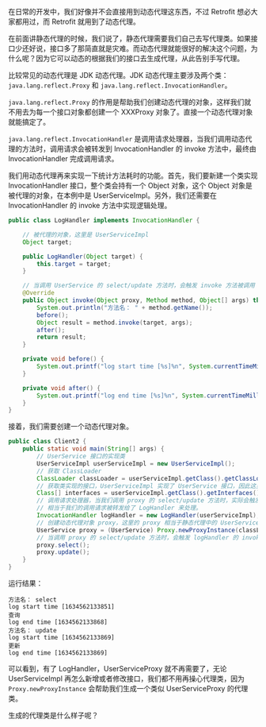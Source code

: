 在日常的开发中，我们好像并不会直接用到动态代理这东西，不过 Retrofit 想必大家都用过，而 Retrofit 就用到了动态代理。

在前面讲静态代理的时候，我们说了，静态代理需要我们自己去写代理类。如果接口少还好说，接口多了那简直就是灾难。而动态代理就能很好的解决这个问题，为什么呢？因为它可以动态的根据我们的接口去生成代理，从此告别手写代理。

比较常见的动态代理是 JDK 动态代理。JDK 动态代理主要涉及两个类：`java.lang.reflect.Proxy` 和 `java.lang.reflect.InvocationHandler`。

`java.lang.reflect.Proxy` 的作用是帮助我们创建动态代理的对象，这样我们就不用去为每一个接口对象都创建一个 XXXProxy 对象了。直接一个动态代理对象就能搞定了。

`java.lang.reflect.InvocationHandler` 是调用请求处理器，当我们调用动态代理的方法时，调用请求会被转发到 InvocationHandler 的 invoke 方法中，最终由 InvocationHandler 完成调用请求。

我们用动态代理再来实现一下统计方法耗时的功能。首先，我们要新建一个类实现 InvocationHandler 接口，整个类会持有一个 Object 对象，这个 Object 对象是被代理的对象，在本例中是 UserServiceImpl。另外，我们还需要在 InvocationHandler 的 invoke 方法中实现逻辑处理。

```java
public class LogHandler implements InvocationHandler {

    // 被代理的对象，这里是 UserServiceImpl
    Object target;

    public LogHandler(Object target) {
        this.target = target;
    }

    // 当调用 UserService 的 select/update 方法时，会触发 invoke 方法被调用
    @Override
    public Object invoke(Object proxy, Method method, Object[] args) throws Throwable {
        System.out.println("方法名： " + method.getName());
        before();
        Object result = method.invoke(target, args);
        after();
        return result;
    }

    private void before() {
        System.out.printf("log start time [%s]%n", System.currentTimeMillis());
    }

    private void after() {
        System.out.printf("log end time [%s]%n", System.currentTimeMillis());
    }
}
```

接着，我们需要创建一个动态代理对象。

```java
public class Client2 {
    public static void main(String[] args) {
        // UserService 接口的实现类
        UserServiceImpl userServiceImpl = new UserServiceImpl();
        // 获取 ClassLoader
        ClassLoader classLoader = userServiceImpl.getClass().getClassLoader();
        // 获取类实现的接口，UserServiceImpl 实现了 UserService 接口，因此这里会获取到 UserService 接口
        Class[] interfaces = userServiceImpl.getClass().getInterfaces();
        // 调用请求处理器，当我们调用 proxy 的 select/update 方法时，实际会触发 logHandler 的 invoke 方法被调用，
        // 相当于我们的调用请求被转发给了 LogHandler 来处理。
        InvocationHandler logHandler = new LogHandler(userServiceImpl);
        // 创建动态代理对象 proxy，这里的 proxy 相当于静态代理中的 UserServiceProxy
        UserService proxy = (UserService) Proxy.newProxyInstance(classLoader, interfaces, logHandler);
        // 当调用 proxy 的 select/update 方法时，会触发 logHandler 的 invoke 方法被调用
        proxy.select();
        proxy.update();
    }
}
```

运行结果：

```
方法名： select
log start time [1634562133851]
查询
log end time [1634562133868]
方法名： update
log start time [1634562133869]
更新
log end time [1634562133869]
```

可以看到，有了 LogHandler，UserServiceProxy 就不再需要了，无论 UserServiceImpl 再怎么新增或者修改接口，我们都不用再操心代理类，因为 `Proxy.newProxyInstance` 会帮助我们生成一个类似 UserServiceProxy 的代理类。

生成的代理类是什么样子呢？